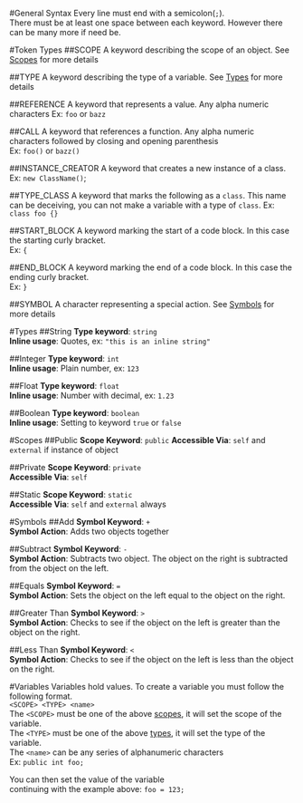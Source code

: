 #General Syntax
Every line must end with a semicolon(`;`).  
There must be at least one space between each keyword. However there can be many more if need be.


#Token Types
##SCOPE
A keyword describing the scope of an object. See [Scopes](#scopes) for more details

##TYPE
A keyword describing the type of a variable. See [Types](#types) for more details

##REFERENCE
A keyword that represents a value. Any alpha numeric characters 
Ex: `foo` or `bazz` 

##CALL
A keyword that references a function. Any alpha numeric characters followed by closing and opening parenthesis  
Ex: `foo()` or `bazz()`

##INSTANCE_CREATOR
A keyword that creates a new instance of a class.  
Ex: `new ClassName()`;

##TYPE_CLASS
A keyword that marks the following as a `class`. This name can be deceiving, you can not make a variable with a type of `class`.
Ex: `class foo {}`

##START_BLOCK
A keyword marking the start of a code block. In this case the starting curly bracket.  
Ex: `{`

##END_BLOCK
A keyword marking the end of a code block. In this case the ending curly bracket.  
Ex: `}`

##SYMBOL
A character representing a special action. See [Symbols](#symbols) for more details


#Types
##String
**Type keyword**: `string`  
**Inline usage**: Quotes, ex: `"this is an inline string"`  

##Integer
**Type keyword**: `int`  
**Inline usage**: Plain number, ex: `123`

##Float
**Type keyword**: `float`  
**Inline usage**: Number with decimal, ex: `1.23`

##Boolean
**Type keyword**: `boolean`  
**Inline usage**: Setting to keyword `true` or `false`  


#Scopes
##Public
**Scope Keyword**: `public`
**Accessible Via**: `self` and `external` if instance of object  

##Private
**Scope Keyword**: `private`  
**Accessible Via**: `self`

##Static
**Scope Keyword**: `static`  
**Accessible Via**: `self` and `external` always


#Symbols
##Add
**Symbol Keyword**: `+`  
**Symbol Action**: Adds two objects together

##Subtract
**Symbol Keyword**: `-`  
**Symbol Action**: Subtracts two object. The object on the right is subtracted from the object on the left.

##Equals
**Symbol Keyword**: `=`  
**Symbol Action**: Sets the object on the left equal to the object on the right.

##Greater Than
**Symbol Keyword**: `>`  
**Symbol Action**: Checks to see if the object on the left is greater than the object on the right.

##Less Than
**Symbol Keyword**: `<`  
**Symbol Action**: Checks to see if the object on the left is less than the object on the right.


#Variables
Variables hold values. To create a variable you must follow the following format.  
`<SCOPE> <TYPE> <name>`  
The `<SCOPE>` must be one of the above [scopes](#scopes), it will set the scope of the variable.  
The `<TYPE>` must be one of the above [types](#types), it will set the type of the variable.  
The `<name>` can be any series of alphanumeric characters  
Ex: `public int foo;`  

You can then set the value of the variable  
continuing with the example above: `foo = 123;`